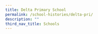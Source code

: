 ```yaml
---
title: Delta Primary School
permalink: /school-histories/delta-pri/
description: ""
third_nav_title: Schools
---
```


